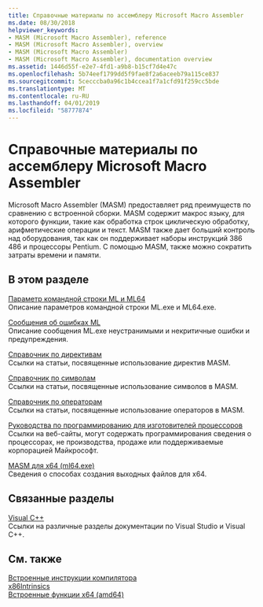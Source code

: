 ```yaml
---
title: Справочные материалы по ассемблеру Microsoft Macro Assembler
ms.date: 08/30/2018
helpviewer_keywords:
- MASM (Microsoft Macro Assembler), reference
- MASM (Microsoft Macro Assembler), overview
- MASM (Microsoft Macro Assembler)
- MASM (Microsoft Macro Assembler), documentation overview
ms.assetid: 1446d55f-e2e7-4fd1-a9b8-b15cf7d4e47c
ms.openlocfilehash: 5b74eef1799dd5f9fae8f2a6aceeb79a115ce837
ms.sourcegitcommit: 5cecccba0a96c1b4ccea1f7a1cfd91f259cc5bde
ms.translationtype: MT
ms.contentlocale: ru-RU
ms.lasthandoff: 04/01/2019
ms.locfileid: "58777874"
---
```

# <a name="microsoft-macro-assembler-reference"></a>Справочные материалы по ассемблеру Microsoft Macro Assembler

Microsoft Macro Assembler (MASM) предоставляет ряд преимуществ по сравнению с встроенной сборки. MASM содержит макрос языку, для которого функции, такие как обработка строк циклическую обработку, арифметические операции и текст. MASM также дает больший контроль над оборудования, так как он поддерживает наборы инструкций 386 486 и процессоры Pentium. С помощью MASM, также можно сократить затраты времени и памяти.

## <a name="in-this-section"></a>В этом разделе

[Параметр командной строки ML и ML64](../../assembler/masm/ml-and-ml64-command-line-reference.md)<br/>
Описание параметров командной строки ML.exe и ML64.exe.

[Сообщения об ошибках ML](../../assembler/masm/ml-error-messages.md)<br/>
Описание сообщения ML.exe неустранимыми и некритичные ошибки и предупреждения.

[Справочник по директивам](../../assembler/masm/directives-reference.md)<br/>
Ссылки на статьи, посвященные использование директив MASM.

[Справочник по символам](../../assembler/masm/symbols-reference.md)<br/>
Ссылки на статьи, посвященные использование символов в MASM.

[Справочник по операторам](../../assembler/masm/operators-reference.md)<br/>
Ссылки на статьи, посвященные использование операторов в MASM.

[Руководства по программированию для изготовителей процессоров](../../assembler/masm/processor-manufacturer-programming-manuals.md)<br/>
Ссылки на веб-сайты, могут содержать программирования сведения о процессорах, не производства, продаже или поддерживаемые корпорацией Майкрософт.

[MASM для x64 (ml64.exe)](../../assembler/masm/masm-for-x64-ml64-exe.md)<br/>
Сведения о способах создания выходных файлов для x64.

## <a name="related-sections"></a>Связанные разделы

[Visual C++](../../overview/visual-cpp-in-visual-studio.md)<br/>
Ссылки на различные разделы документации по Visual Studio и Visual C++.

## <a name="see-also"></a>См. также

[Встроенные инструкции компилятора](../../intrinsics/compiler-intrinsics.md)<br/>
[x86Intrinsics](../../intrinsics/x86-intrinsics-list.md)<br/>
[Встроенные функции x64 (amd64)](../../intrinsics/x64-amd64-intrinsics-list.md)<br/>